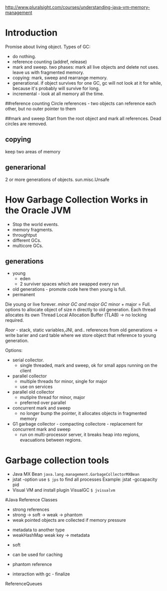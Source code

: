 http://www.pluralsight.com/courses/understanding-java-vm-memory-management

# Introduction

Promise about living object.
Types of GC:

 - do nothing.
 - reference counting (addref, release)
 - mark and sweep.
   two phases: mark all live objects and delete not uses. leave us
   with fragmented memory.
 - copying: mark, sweep and rearrange memory.
 - generational. if object survives for one GC, gc will not look at it
   for while, because it's probably will survive for long.
 - incremental - look at all memory all the time.

##reference counting
Circle references - two objects can reference each other, but no outer
pointer to them

##mark and sweep
Start from the root object and mark all references. Dead circles are removed.
## copying
keep two areas of memory
## generarional
 2 or more generations of objects.
 sun.misc.Unsafe

# How Garbage Collection Works in the Oracle JVM
 - Stop the world events.
 - memory fragments.
 - throughtput
 - different GCs.
 - multicore GCs.

## generations
 - young
   *  eden
   *  2 surviver spaces which are swapped every run
 - old generations - promote code here then young is full.
 - permanent

Die young or live forever.
*minor GC and major GC* minor + major = Full.
options to allocate object of size n directly to old generation.
Each thread allocates its own Thread Local Allocation Buffer (TLAB) ->
no locking required.

*Roor* - stack, static variables,JNI, and..
references from old generations -> write barier and card table where
we store object that reference to young generation.

Options:

- serial collector.
    *  single threaded, mark and sweep, ok for small apps running on the
     client
 - parallel collector
    * multiple threads for minor, single for major
    * use on services
 - parallel old collector
    * mutiplre thread for minor, major
    * preferred over parallel
 - concurrent mark and sweep
    * no longer bump the pointer, it allocates objects in fragmented
      memory
 - G1 garbage collector - compacting collectore - replacement for
   concurrent mark and sweep
    * run on multi-processor server, it breaks heap into regions,
      evacuations between regions.
# Garbage collection tools
 - Java MX Bean `java.lang.management.GarbageCollectorMXBean`
 - jstat -option <pid> <interval> <count>
  use `$ jps` to find all processes
  Example: jstat -gccapacity pid
 - Visual VM and install plugin VisualGC
  `$ jvisualvm`

#Java Reference Classes
 - strong references
 - strong -> soft -> weak -> phantom
 - weak pointed objects are collected if memory pressure
  * metadata to another type
  * weakHashMap weak key -> metadata
 - soft
  * can be used for caching
 - phantom reference
  * interaction with gc - finalize

ReferenceQueues
